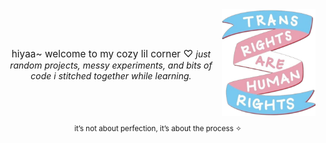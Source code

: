 <img width="150px" align="right" alt="Trans Rights Ribbon" src="t.png" />

<br><br>

<p align="center">
  <span style="font-size:1.1em;">
    hiyaa~ welcome to my cozy lil corner ♡  
  </span>  
  <i>
    just random projects, messy experiments,  
    and bits of code i stitched together while learning.  
  </i>  
</p>

<br><br>

<p align="center">
  <sub>
    it’s not about perfection, it’s about the process ✧  
  </sub>
</p>
